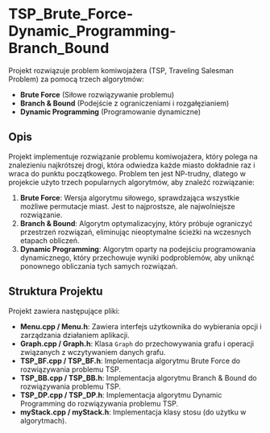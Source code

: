 # TSP_Brute_Force-Dynamic_Programming-Branch_Bound

Projekt rozwiązuje problem komiwojażera (TSP, Traveling Salesman Problem) za pomocą trzech algorytmów:

- **Brute Force** (Siłowe rozwiązywanie problemu)
- **Branch & Bound** (Podejście z ograniczeniami i rozgałęzianiem)
- **Dynamic Programming** (Programowanie dynamiczne)

## Opis

Projekt implementuje rozwiązanie problemu komiwojażera, który polega na znalezieniu najkrótszej drogi, która odwiedza każde miasto dokładnie raz i wraca do punktu początkowego. Problem ten jest NP-trudny, dlatego w projekcie użyto trzech popularnych algorytmów, aby znaleźć rozwiązanie:

1. **Brute Force**: Wersja algorytmu siłowego, sprawdzająca wszystkie możliwe permutacje miast. Jest to najprostsze, ale najwolniejsze rozwiązanie.
2. **Branch & Bound**: Algorytm optymalizacyjny, który próbuje ograniczyć przestrzeń rozwiązań, eliminując nieoptymalne ścieżki na wczesnych etapach obliczeń.
3. **Dynamic Programming**: Algorytm oparty na podejściu programowania dynamicznego, który przechowuje wyniki podproblemów, aby uniknąć ponownego obliczania tych samych rozwiązań.

## Struktura Projektu

Projekt zawiera następujące pliki:

- **Menu.cpp / Menu.h**: Zawiera interfejs użytkownika do wybierania opcji i zarządzania działaniem aplikacji.
- **Graph.cpp / Graph.h**: Klasa `Graph` do przechowywania grafu i operacji związanych z wczytywaniem danych grafu.
- **TSP_BF.cpp / TSP_BF.h**: Implementacja algorytmu Brute Force do rozwiązywania problemu TSP.
- **TSP_BB.cpp / TSP_BB.h**: Implementacja algorytmu Branch & Bound do rozwiązywania problemu TSP.
- **TSP_DP.cpp / TSP_DP.h**: Implementacja algorytmu Dynamic Programming do rozwiązywania problemu TSP.
- **myStack.cpp / myStack.h**: Implementacja klasy stosu (do użytku w algorytmach).






